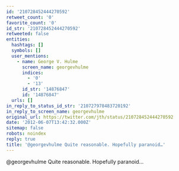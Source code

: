 ```yaml
---
id: '210728452444270592'
retweet_count: '0'
favorite_count: '0'
id_str: '210728452444270592'
retweeted: false
entities:
  hashtags: []
  symbols: []
  user_mentions:
    - name: George V. Hulme
      screen_name: georgevhulme
      indices:
        - '0'
        - '13'
      id_str: '14876847'
      id: '14876847'
  urls: []
in_reply_to_status_id_str: '210727978483720192'
in_reply_to_screen_name: georgevhulme
original_url: https://twitter.com/jth/status/210728452444270592
date: '2012-06-07T13:42:32.000Z'
sitemap: false
robots: noindex
reply: true
title: '@georgevhulme Quite reasonable. Hopefully paranoid…'
---
```


@georgevhulme Quite reasonable. Hopefully paranoid…